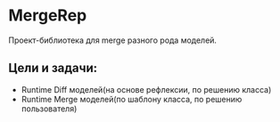 # MergeRep

Проект-библиотека для merge разного рода моделей. 

## Цели и задачи:
- Runtime Diff моделей(на основе рефлексии, по решению класса)
- Runtime Merge моделей(по шаблону класса, по решению пользователя)
